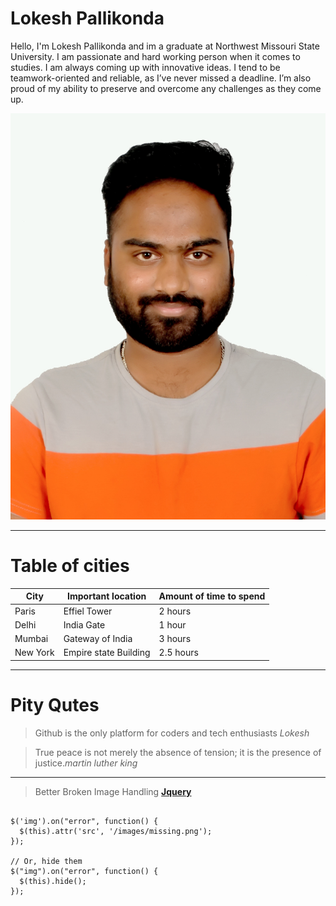 # Lokesh Pallikonda

Hello, I'm Lokesh Pallikonda and im a graduate at Northwest Missouri State University. I am passionate and hard working person when it comes to studies. I am always coming up with innovative ideas. I tend to be teamwork-oriented and reliable, as I’ve never missed a deadline. I’m also proud of my ability to preserve and overcome any challenges as they come up.

![Lokesh](https://github.com/Lokesh156/assignment2-Pallikonda/blob/main/197.jpg)


***

# Table of cities

| City |  Important location |  Amount of time to spend |
| --- | --- | --- |
| Paris | Effiel Tower | 2 hours |
| Delhi | India Gate  | 1 hour |
| Mumbai | Gateway of India | 3 hours |
| New York | Empire state Building | 2.5 hours |

***

# Pity Qutes

> Github is the only platform for coders and tech enthusiasts *Lokesh*

>True peace is not merely the absence of tension; it is the presence of justice.*martin luther king*

***
>Better Broken Image Handling
**[Jquery](https://css-tricks.com/snippets/jquery/better-broken-image-handling/)**

```

$('img').on("error", function() {
  $(this).attr('src', '/images/missing.png');
});

// Or, hide them
$("img").on("error", function() {
  $(this).hide();
});

```

